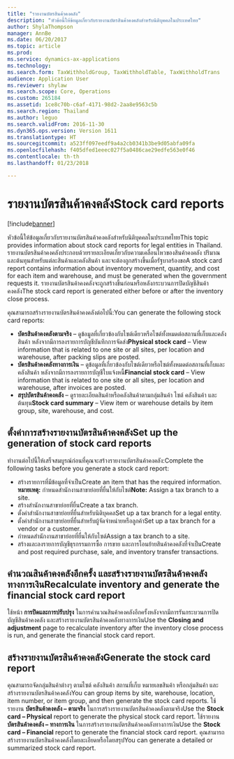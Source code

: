 ```yaml
---
title: "รายงานบัตรสินค้าคงคลัง"
description: "หัวข้อนี้ให้ข้อมูลเกี่ยวกับรายงานบัตรสินค้าคงคลังสำหรับนิติบุคคลในประเทศไทย"
author: ShylaThompson
manager: AnnBe
ms.date: 06/20/2017
ms.topic: article
ms.prod: 
ms.service: dynamics-ax-applications
ms.technology: 
ms.search.form: TaxWithholdGroup, TaxWithholdTable, TaxWithholdTrans
audience: Application User
ms.reviewer: shylaw
ms.search.scope: Core, Operations
ms.custom: 265184
ms.assetid: 1ce8c70b-c6af-4171-98d2-2aa8e9563c5b
ms.search.region: Thailand
ms.author: leguo
ms.search.validFrom: 2016-11-30
ms.dyn365.ops.version: Version 1611
ms.translationtype: HT
ms.sourcegitcommit: a523ff097eedf9a4a2cb0341b3be9d05abfa09fa
ms.openlocfilehash: f405dfed1eeec027f5a0486cae29edfe563e0f46
ms.contentlocale: th-th
ms.lasthandoff: 01/23/2018

---
```


# <a name="stock-card-reports"></a><span data-ttu-id="dadbc-103">รายงานบัตรสินค้าคงคลัง</span><span class="sxs-lookup"><span data-stu-id="dadbc-103">Stock card reports</span></span>

[!include[banner](../includes/banner.md)]


<span data-ttu-id="dadbc-104">หัวข้อนี้ให้ข้อมูลเกี่ยวกับรายงานบัตรสินค้าคงคลังสำหรับนิติบุคคลในประเทศไทย</span><span class="sxs-lookup"><span data-stu-id="dadbc-104">This topic provides information about stock card reports for legal entities in Thailand.</span></span> <span data-ttu-id="dadbc-105">รายงานบัตรสินค้าคงคลังประกอบด้วยรายละเอียดเกี่ยวกับความเคลื่อนไหวของสินค้าคงคลัง ปริมาณ และต้นทุนสำหรับแต่ละสินค้าและคลังสินค้า และจะต้องถูกสร้างขึ้นเมื่อรัฐบาลร้องขอ</span><span class="sxs-lookup"><span data-stu-id="dadbc-105">A stock card report contains information about inventory movement, quantity, and cost for each item and warehouse, and must be generated when the government requests it.</span></span> <span data-ttu-id="dadbc-106">รายงานบัตรสินค้าคงคลังจะถูกสร้างขึ้นก่อนหรือหลังกระบวนการปิดบัญชีสินค้าคงคลัง</span><span class="sxs-lookup"><span data-stu-id="dadbc-106">The stock card report is generated either before or after the inventory close process.</span></span> 

<span data-ttu-id="dadbc-107">คุณสามารถสร้างรายงานบัตรสินค้าคงคลังต่อไปนี้:</span><span class="sxs-lookup"><span data-stu-id="dadbc-107">You can generate the following stock card reports:</span></span>

-   <span data-ttu-id="dadbc-108">**บัตรสินค้าคงคลังตามจริง** – ดูข้อมูลที่เกี่ยวข้องกับไซต์เดียวหรือไซต์ทั้งหมดต่อสถานที่เก็บและคลังสินค้า หลังจากมีการลงรายการบัญชีบันทึกการจัดส่ง</span><span class="sxs-lookup"><span data-stu-id="dadbc-108">**Physical stock card** – View information that is related to one site or all sites, per location and warehouse, after packing slips are posted.</span></span>
-   <span data-ttu-id="dadbc-109">**บัตรสินค้าคงคลังทางการเงิน** – ดูข้อมูลที่เกี่ยวข้องกับไซต์เดียวหรือไซต์ทั้งหมดต่อสถานที่เก็บและคลังสินค้า หลังจากมีการลงรายการบัญชีใบแจ้งหนี้</span><span class="sxs-lookup"><span data-stu-id="dadbc-109">**Financial stock card** – View information that is related to one site or all sites, per location and warehouse, after invoices are posted.</span></span>
-   <span data-ttu-id="dadbc-110">**สรุปบัตรสินค้าคงคลัง** – ดูรายละเอียดสินค้าหรือคลังสินค้าตามกลุ่มสินค้า ไซต์ คลังสินค้า และต้นทุน</span><span class="sxs-lookup"><span data-stu-id="dadbc-110">**Stock card summary** – View item or warehouse details by item group, site, warehouse, and cost.</span></span>

## <a name="set-up-the-generation-of-stock-card-reports"></a><span data-ttu-id="dadbc-111">ตั้งค่าการสร้างรายงานบัตรสินค้าคงคลัง</span><span class="sxs-lookup"><span data-stu-id="dadbc-111">Set up the generation of stock card reports</span></span>
<span data-ttu-id="dadbc-112">ทำงานต่อไปนี้ให้เสร็จสมบูรณ์ก่อนที่คุณจะสร้างรายงานบัตรสินค้าคงคลัง:</span><span class="sxs-lookup"><span data-stu-id="dadbc-112">Complete the following tasks before you generate a stock card report:</span></span>

-   <span data-ttu-id="dadbc-113">สร้างรายการที่มีข้อมูลที่จำเป็น</span><span class="sxs-lookup"><span data-stu-id="dadbc-113">Create an item that has the required information.</span></span> <span data-ttu-id="dadbc-114">**หมายเหตุ:** กำหนดสำนักงานสาขาย่อยที่ยื่นให้กับไซต์</span><span class="sxs-lookup"><span data-stu-id="dadbc-114">**Note:** Assign a tax branch to a site.</span></span>
-   <span data-ttu-id="dadbc-115">สร้างสำนักงานสาขาย่อยที่ยื่น</span><span class="sxs-lookup"><span data-stu-id="dadbc-115">Create a tax branch.</span></span>
-   <span data-ttu-id="dadbc-116">ตั้งค่าสำนักงานสาขาย่อยที่ยื่นสำหรับนิติบุคคล</span><span class="sxs-lookup"><span data-stu-id="dadbc-116">Set up a tax branch for a legal entity.</span></span>
-   <span data-ttu-id="dadbc-117">ตั้งค่าสำนักงานสาขาย่อยที่ยื่นสำหรับผู้จัดจำหน่ายหรือลูกค้า</span><span class="sxs-lookup"><span data-stu-id="dadbc-117">Set up a tax branch for a vendor or a customer.</span></span>
-   <span data-ttu-id="dadbc-118">กำหนดสำนักงานสาขาย่อยที่ยื่นให้กับไซต์</span><span class="sxs-lookup"><span data-stu-id="dadbc-118">Assign a tax branch to a site.</span></span>
-   <span data-ttu-id="dadbc-119">สร้างและลงรายการบัญชีธุรกรรมการซื้อ การขาย และการโอนย้ายสินค้าคงคลังที่จำเป็น</span><span class="sxs-lookup"><span data-stu-id="dadbc-119">Create and post required purchase, sale, and inventory transfer transactions.</span></span>

## <a name="recalculate-inventory-and-generate-the-financial-stock-card-report"></a><span data-ttu-id="dadbc-120">คำนวณสินค้าคงคลังอีกครั้ง และสร้างรายงานบัตรสินค้าคงคลังทางการเงิน</span><span class="sxs-lookup"><span data-stu-id="dadbc-120">Recalculate inventory and generate the financial stock card report</span></span>
<span data-ttu-id="dadbc-121">ใช้หน้า **การปิดและการปรับปรุง** ในการคำนวณสินค้าคงคลังอีกครั้งหลังจากมีการรันกระบวนการปิดบัญชีสินค้าคงคลัง และสร้างรายงานบัตรสินค้าคงคลังทางการเงิน</span><span class="sxs-lookup"><span data-stu-id="dadbc-121">Use the **Closing and adjustment** page to recalculate inventory after the inventory close process is run, and generate the financial stock card report.</span></span>

## <a name="generate-the-stock-card-report"></a><span data-ttu-id="dadbc-122">สร้างรายงานบัตรสินค้าคงคลัง</span><span class="sxs-lookup"><span data-stu-id="dadbc-122">Generate the stock card report</span></span>
<span data-ttu-id="dadbc-123">คุณสามารถจัดกลุ่มสินค้าต่างๆ ตามไซต์ คลังสินค้า สถานที่เก็บ หมายเลขสินค้า หรือกลุ่มสินค้า และสร้างรายงานบัตรสินค้าคงคลัง</span><span class="sxs-lookup"><span data-stu-id="dadbc-123">You can group items by site, warehouse, location, item number, or item group, and then generate the stock card reports.</span></span> <span data-ttu-id="dadbc-124">ใช้รายงาน **บัตรสินค้าคงคลัง – ตามจริง** ในการสร้างรายงานบัตรสินค้าคงคลังตามจริง</span><span class="sxs-lookup"><span data-stu-id="dadbc-124">Use the **Stock card – Physical** report to generate the physical stock card report.</span></span> <span data-ttu-id="dadbc-125">ใช้รายงาน **บัตรสินค้าคงคลัง – ทางการเงิน** ในการสร้างรายงานบัตรสินค้าคงคลังทางการเงิน</span><span class="sxs-lookup"><span data-stu-id="dadbc-125">Use the **Stock card – Financial** report to generate the financial stock card report.</span></span> <span data-ttu-id="dadbc-126">คุณสามารถสร้างรายงานบัตรสินค้าคงคลังโดยละเอียดหรือโดยสรุป</span><span class="sxs-lookup"><span data-stu-id="dadbc-126">You can generate a detailed or summarized stock card report.</span></span>




